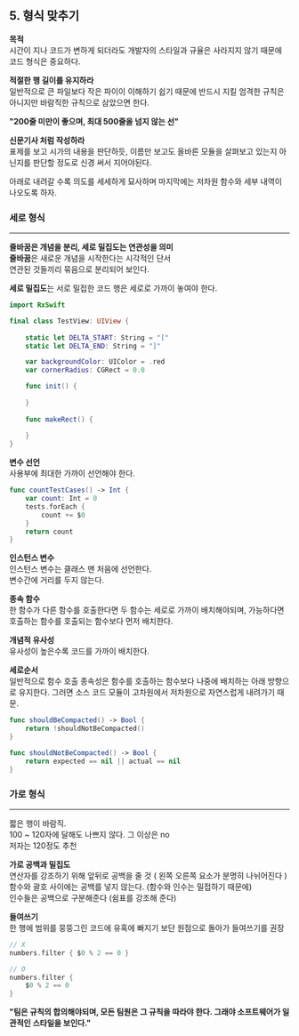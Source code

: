 ## 5. 형식 맞추기


**목적**  
시간이 지나 코드가 변하게 되더라도 개발자의 스타일과 규율은 사라지지 않기 때문에 코드 형식은 중요하다.

**적절한 행 길이를 유지하라**  
일반적으로 큰 파일보다 작은 파이이 이해하기 쉽기 때문에 반드시 지킬 엄격한 규칙은 아니지만 바람직한 규칙으로 삼았으면 한다.

**"200줄 미만이 좋으며, 최대 500줄을 넘지 않는 선"**

**신문기사 처럼 작성하라**  
표제를 보고 시가의 내용을 판단하듯, 이름만 보고도 올바른 모듈을 살펴보고 있는지 아닌지를 판단할 정도로 신경 써서 지어야된다.

아래로 내려갈 수록 의도를 세세하게 묘사하며 마지막에는 저차원 함수와 세부 내역이 나오도록 하자.

### 세로 형식
---

**줄바꿈은 개념을 분리, 세로 밀집도는 연관성을 의미**  
**줄바꿈**은 새로운 개념을 시작한다는 시각적인 단서  
연관된 것들끼리 묶음으로 분리되어 보인다.

**세로 밀집도**는 서로 밀접한 코드 행은 세로로 가까이 놓여야 한다.

```swift
import RxSwift

final class TestView: UIView {
	
    static let DELTA_START: String = "["
    static let DELTA_END: String = "]"

    var backgroundColor: UIColor = .red
    var cornerRadius: CGRect = 0.0

	func init() {
		
	}
	
	func makeRect() {
		
	}
}
```

**변수 선언**  
사용부에 최대한 가까이 선언해야 한다.

```swift
func countTestCases() -> Int {
    var count: Int = 0
    tests.forEach {
        count += $0
	}
	return count
}
```

**인스턴스 변수**  
인스턴스 변수는 클래스 맨 처음에 선언한다.  
변수간에 거리를 두지 않는다.

**종속 함수**  
한 함수가 다른 함수를 호출한다면 두 함수는 세로로 가까이 배치해야되며, 가능하다면 호출하는 함수를 호출되는 함수보다 먼저 배치한다.

**개념적 유사성**  
유사성이 높은수록 코드를 가까이 배치한다.

**세로순서**  
일반적으로 함수 호출 종속성은 함수를 호출하는 함수보다 나중에 배치하는 아래 방향으로 유지한다. 그러면 소스 코드 모듈이 고차원에서 저차원으로 자연스럽게 내려가기 때문.

```swift
func shouldBeCompacted() -> Bool {
	return !shouldNotBeCompacted()
}

func shouldNotBeCompacted() -> Bool {
	return expected == nil || actual == nil
}
```

### **가로 형식**
---

짧은 행이 바람직.   
100 ~ 120자에 달해도 나쁘지 않다. 그 이상은 no  
저자는 120정도 추천

**가로 공백과 밀집도**  
연산자를 강조하기 위해 앞뒤로 공백을 줄 것 ( 왼쪽 오른쪽 요소가 분명히 나뉘어진다 )  
함수와 괄호 사이에는 공백를 넣지 않는다. (함수와 인수는 밀접하기 때문에)  
인수들은 공백으로 구분해준다 (쉼표를 강조해 준다)

**들여쓰기**  
한 행에 범위를 뭉뚱그린 코드에 유혹에 빠지기 보단 원점으로 돌아가 들여쓰기를 권장

```swift
// X
numbers.filter { $0 % 2 == 0 }

// O
numbers.filter {
	$0 % 2 == 0
}
```

**"팀은 규칙의 합의해야되며, 모든 팀원은 그 규칙을 따라야 한다. 그래야 소프트웨어가 일관적인 스타일을 보인다."**
